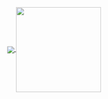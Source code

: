 <a href="https://github.com/anuraghazra/github-readme-stats">
  <img align="center" src="https://github-readme-stats.vercel.app/api?username=jonas-ar&show_icons=true&bg_color=30,00286e,904e95&title_color=fff&text_color=fff&icon_color=c4a700&hide_border=true" />
</a>
<a href="https://github.com/anuraghazra/convoychat">
  <img align="center" height=195 src="https://github-readme-stats.vercel.app/api/top-langs/?username=jonas-ar&show_icons=true&bg_color=40,00286e,904e95&title_color=fff&text_color=fff&icon_color=c4a700&hide_border=true)](https://github.com/anuraghazra/github-readme-stats" />
</a>
